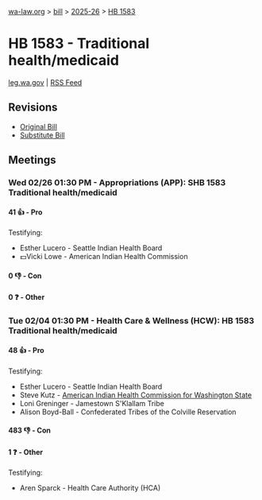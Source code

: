 [wa-law.org](/) > [bill](/bill/) > [2025-26](/bill/2025-26/) > [HB 1583](/bill/2025-26/hb/1583/)

# HB 1583 - Traditional health/medicaid
[leg.wa.gov](https://app.leg.wa.gov/billsummary?BillNumber=1583&Year=2025&Initiative=false) | [RSS Feed](./rss.xml)

## Revisions
* [Original Bill](1/)
* [Substitute Bill](S/)

## Meetings
### Wed 02/26 01:30 PM - Appropriations (APP): SHB 1583 Traditional health/medicaid
#### 41 👍 - Pro
Testifying:
* Esther Lucero - Seattle Indian Health Board
* 💵Vicki Lowe - American Indian Health Commission

#### 0 👎 - Con

#### 0 ❓ - Other

### Tue 02/04 01:30 PM - Health Care & Wellness (HCW): HB 1583 Traditional health/medicaid
#### 48 👍 - Pro
Testifying:
* Esther Lucero - Seattle Indian Health Board
* Steve Kutz - [American Indian Health Commission for Washington State](/org/american_indian_health_commission_for_washington_state/)
* Loni Greninger - Jamestown S'Klallam Tribe
* Alison Boyd-Ball - Confederated Tribes of the Colville Reservation

#### 483 👎 - Con

#### 1 ❓ - Other
Testifying:
* Aren Sparck - Health Care Authority (HCA)
